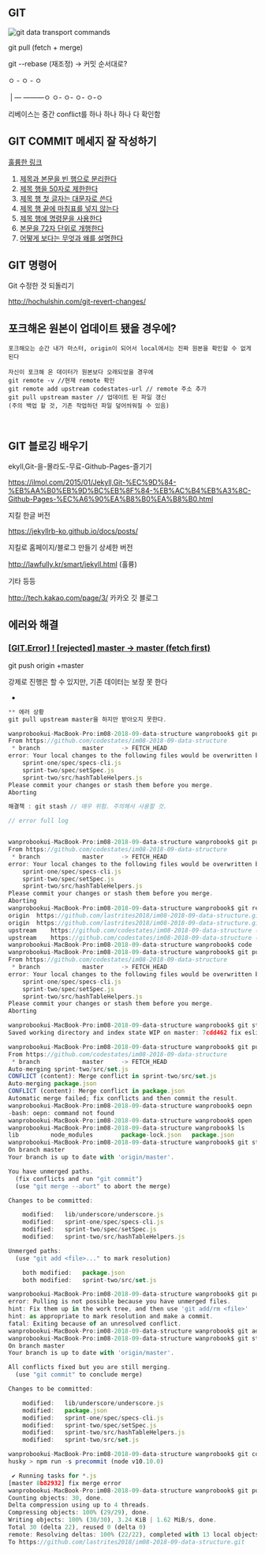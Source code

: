## GIT



![git data transport commands](https://ws3.sinaimg.cn/large/006tNbRwgy1fvl2vagw7fj30l90hn0x6.jpg)



git pull (fetch + merge)

git --rebase (재조정) -> 커밋 순서대로?



ㅇ - ㅇ - ㅇ

​        | — ———ㅇ ㅇ- ㅇ- ㅇ- ㅇ-ㅇ 

리베이스는 중간 conflict를 하나 하나 하나 다 확인함



## GIT COMMIT 메세지 잘 작성하기

[훌륭한 링크](https://item4.github.io/2016-11-01/How-to-Write-a-Git-Commit-Message/)

1. [제목과 본문을 빈 행으로 분리한다](https://item4.github.io/2016-11-01/How-to-Write-a-Git-Commit-Message/#separate)
2. [제목 행을 50자로 제한한다](https://item4.github.io/2016-11-01/How-to-Write-a-Git-Commit-Message/#limit-50)
3. [제목 행 첫 글자는 대문자로 쓴다](https://item4.github.io/2016-11-01/How-to-Write-a-Git-Commit-Message/#capitalize)
4. [제목 행 끝에 마침표를 넣지 않는다](https://item4.github.io/2016-11-01/How-to-Write-a-Git-Commit-Message/#end)
5. [제목 행에 명령문을 사용한다](https://item4.github.io/2016-11-01/How-to-Write-a-Git-Commit-Message/#imperative)
6. [본문을 72자 단위로 개행한다](https://item4.github.io/2016-11-01/How-to-Write-a-Git-Commit-Message/#wrap-72)
7. [어떻게 보다는 무엇과 왜를 설명한다](https://item4.github.io/2016-11-01/How-to-Write-a-Git-Commit-Message/#why-not-how)



## GIT 명령어

Git 수정한 것 되돌리기 

http://hochulshin.com/git-revert-changes/



## 포크해온 원본이 업데이트 됐을 경우에?

```
포크해오는 순간 내가 마스터, origin이 되어서 local에서는 진짜 원본을 확인할 수 없게 된다

자신이 포크해 온 데이터가 원본보다 오래되었을 경우에
git remote -v //현재 remote 확인
git remote add upstream codestates-url // remote 주소 추가
git pull upstream master // 업데이트 된 파일 갱신
(주의 백업 할 것, 기존 작업하던 파일 덮어씌워질 수 있음)



```



## GIT 블로깅 배우기

ekyll,Git-을-몰라도-무료-Github-Pages-즐기기

https://ilmol.com/2015/01/Jekyll,Git-%EC%9D%84-%EB%AA%B0%EB%9D%BC%EB%8F%84-%EB%AC%B4%EB%A3%8C-Github-Pages-%EC%A6%90%EA%B8%B0%EA%B8%B0.html



지킬 한글 버전

https://jekyllrb-ko.github.io/docs/posts/



지킬로 홈페이지/블로그 만들기 상세한 버전

http://lawfully.kr/smart/jekyll.html (훌륭)



기타 등등

http://tech.kakao.com/page/3/ 카카오 깃 블로그



## 에러와 해결

### [[GIT.Error\] ! [rejected] master -> master (fetch first)](http://dwenn.tistory.com/38)

git push origin +master

강제로 진행은 할 수 있지만, 기존 데이터는 보장 못 한다



- 

```javascript
** 에러 상황
git pull upstream master을 하지만 받아오지 못한다.

wanprobookui-MacBook-Pro:im08-2018-09-data-structure wanprobook$ git pull upstream master
From https://github.com/codestates/im08-2018-09-data-structure
 * branch            master     -> FETCH_HEAD
error: Your local changes to the following files would be overwritten by merge:
	sprint-one/spec/specs-cli.js
	sprint-two/spec/setSpec.js
	sprint-two/src/hashTableHelpers.js
Please commit your changes or stash them before you merge.
Aborting

해결책 : git stash // 매우 위험. 주의해서 사용할 것.

// error full log


wanprobookui-MacBook-Pro:im08-2018-09-data-structure wanprobook$ git pull upstream master
From https://github.com/codestates/im08-2018-09-data-structure
 * branch            master     -> FETCH_HEAD
error: Your local changes to the following files would be overwritten by merge:
	sprint-one/spec/specs-cli.js
	sprint-two/spec/setSpec.js
	sprint-two/src/hashTableHelpers.js
Please commit your changes or stash them before you merge.
Aborting
wanprobookui-MacBook-Pro:im08-2018-09-data-structure wanprobook$ git remote -v
origin	https://github.com/lastrites2018/im08-2018-09-data-structure.git (fetch)
origin	https://github.com/lastrites2018/im08-2018-09-data-structure.git (push)
upstream	https://github.com/codestates/im08-2018-09-data-structure (fetch)
upstream	https://github.com/codestates/im08-2018-09-data-structure (push)
wanprobookui-MacBook-Pro:im08-2018-09-data-structure wanprobook$ code .
wanprobookui-MacBook-Pro:im08-2018-09-data-structure wanprobook$ git pull upstream master
From https://github.com/codestates/im08-2018-09-data-structure
 * branch            master     -> FETCH_HEAD
error: Your local changes to the following files would be overwritten by merge:
	sprint-one/spec/specs-cli.js
	sprint-two/spec/setSpec.js
	sprint-two/src/hashTableHelpers.js
Please commit your changes or stash them before you merge.
Aborting

wanprobookui-MacBook-Pro:im08-2018-09-data-structure wanprobook$ git stash
Saved working directory and index state WIP on master: 7cdd462 fix eslint error

wanprobookui-MacBook-Pro:im08-2018-09-data-structure wanprobook$ git pull upstream master
From https://github.com/codestates/im08-2018-09-data-structure
 * branch            master     -> FETCH_HEAD
Auto-merging sprint-two/src/set.js
CONFLICT (content): Merge conflict in sprint-two/src/set.js
Auto-merging package.json
CONFLICT (content): Merge conflict in package.json
Automatic merge failed; fix conflicts and then commit the result.
wanprobookui-MacBook-Pro:im08-2018-09-data-structure wanprobook$ oepn .
-bash: oepn: command not found
wanprobookui-MacBook-Pro:im08-2018-09-data-structure wanprobook$ open .
wanprobookui-MacBook-Pro:im08-2018-09-data-structure wanprobook$ ls
lib			node_modules		package-lock.json	package.json		sprint-one		sprint-two
wanprobookui-MacBook-Pro:im08-2018-09-data-structure wanprobook$ git status
On branch master
Your branch is up to date with 'origin/master'.

You have unmerged paths.
  (fix conflicts and run "git commit")
  (use "git merge --abort" to abort the merge)

Changes to be committed:

	modified:   lib/underscore/underscore.js
	modified:   sprint-one/spec/specs-cli.js
	modified:   sprint-two/spec/setSpec.js
	modified:   sprint-two/src/hashTableHelpers.js

Unmerged paths:
  (use "git add <file>..." to mark resolution)

	both modified:   package.json
	both modified:   sprint-two/src/set.js

wanprobookui-MacBook-Pro:im08-2018-09-data-structure wanprobook$ git pull upstream master
error: Pulling is not possible because you have unmerged files.
hint: Fix them up in the work tree, and then use 'git add/rm <file>'
hint: as appropriate to mark resolution and make a commit.
fatal: Exiting because of an unresolved conflict.
wanprobookui-MacBook-Pro:im08-2018-09-data-structure wanprobook$ git add .
wanprobookui-MacBook-Pro:im08-2018-09-data-structure wanprobook$ git status
On branch master
Your branch is up to date with 'origin/master'.

All conflicts fixed but you are still merging.
  (use "git commit" to conclude merge)

Changes to be committed:

	modified:   lib/underscore/underscore.js
	modified:   package.json
	modified:   sprint-one/spec/specs-cli.js
	modified:   sprint-two/spec/setSpec.js
	modified:   sprint-two/src/hashTableHelpers.js
	modified:   sprint-two/src/set.js

wanprobookui-MacBook-Pro:im08-2018-09-data-structure wanprobook$ git commit -m 'fix merge error'
husky > npm run -s precommit (node v10.10.0)

 ✔ Running tasks for *.js
[master 8b82932] fix merge error
wanprobookui-MacBook-Pro:im08-2018-09-data-structure wanprobook$ git push origin master
Counting objects: 30, done.
Delta compression using up to 4 threads.
Compressing objects: 100% (29/29), done.
Writing objects: 100% (30/30), 3.24 KiB | 1.62 MiB/s, done.
Total 30 (delta 22), reused 0 (delta 0)
remote: Resolving deltas: 100% (22/22), completed with 13 local objects.
To https://github.com/lastrites2018/im08-2018-09-data-structure.git
```

